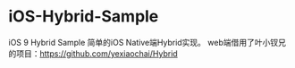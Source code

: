 # iOS-Hybrid-Sample
iOS 9 Hybrid Sample
简单的iOS Native端Hybrid实现。
web端借用了叶小钗兄的项目：https://github.com/yexiaochai/Hybrid
